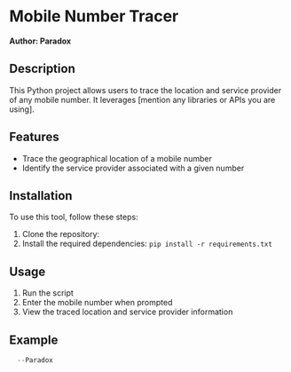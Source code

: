 # Mobile Number Tracer

**Author: Paradox**

## Description
This Python project allows users to trace the location and service provider of any mobile number. It leverages [mention any libraries or APIs you are using].

## Features
- Trace the geographical location of a mobile number
- Identify the service provider associated with a given number

## Installation
To use this tool, follow these steps:
1. Clone the repository: 
2. Install the required dependencies: `pip install -r requirements.txt`

## Usage
1. Run the script
2. Enter the mobile number when prompted
3. View the traced location and service provider information

## Example
```python
  --Paradox
